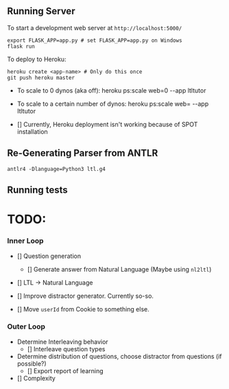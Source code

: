 
## Running Server

To start a development web server at `http://localhost:5000/`
```
export FLASK_APP=app.py # set FLASK_APP=app.py on Windows
flask run
```

To deploy to Heroku:

```
heroku create <app-name> # Only do this once
git push heroku master
```

- To scale to 0 dynos (aka off): heroku ps:scale web=0 --app ltltutor
- To scale to a certain number of dynos: heroku ps:scale web=<n> --app ltltutor

- [] Currently, Heroku deployment isn't working because of SPOT installation


## Re-Generating Parser from ANTLR
```
antlr4 -Dlanguage=Python3 ltl.g4
```

## Running tests






# TODO:


### Inner Loop
- [] Question generation
    - [] Generate answer from Natural Language (Maybe using `nl2ltl`)
- [] LTL -> Natural Language

- [] Improve distractor generator. Currently so-so.
- [] Move `userId` from Cookie to something else.

### Outer Loop


- Determine Interleaving behavior
   - [] Interleave question types
- Determine distribution of questions, choose distractor from questions (if possible?)
  - [] Export report of learning
- [] Complexity